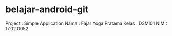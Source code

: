 # belajar-android-git
Project : Simple Application 
Nama    : Fajar Yoga Pratama
Kelas   : D3MI01
NIM     : 17.02.0052
